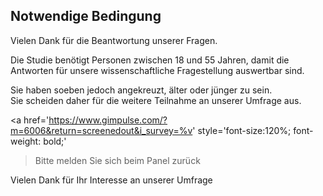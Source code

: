 ## Notwendige Bedingung

Vielen Dank für die Beantwortung unserer Fragen. 

Die Studie benötigt Personen zwischen 18 und 55 Jahren,
damit die Antworten für unsere wissenschaftliche Fragestellung auswertbar sind.

Sie haben soeben jedoch angekreuzt, älter oder jünger zu sein.   
Sie scheiden daher für die weitere Teilnahme an unserer Umfrage aus. 

<a 
    href='https://www.gimpulse.com/?m=6006&return=screenedout&i_survey=%v' 
    style='font-size:120%; font-weight: bold;'
>Bitte melden Sie sich beim Panel zurück</a>


Vielen Dank für Ihr Interesse an unserer Umfrage
